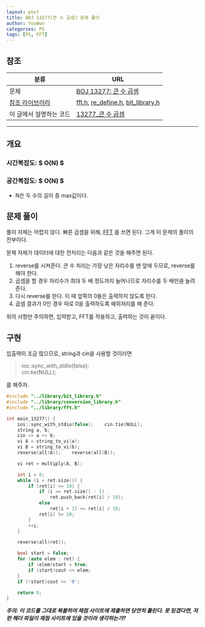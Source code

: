 ```yaml
---
layout: post
title: BOJ 13277(큰 수 곱셈) 문제 풀이
author: YouWon
categories: PS
tags: [PS, FFT]
---
```


## 참조

분류 | URL
-------- | --------
문제 | [BOJ 13277: 큰 수 곱셈](https://www.acmicpc.net/problem/13277) 
[참조 라이브러리](https://greeksharifa.github.io/algorithm/2018/07/07/algorithm-library) | [fft.h](https://github.com/greeksharifa/ps_code/blob/master/library/fft.h), [re_define.h](https://github.com/greeksharifa/ps_code/blob/master/library/re_define.h), [bit_library.h](https://github.com/greeksharifa/ps_code/blob/master/library/bit_library.h)
이 글에서 설명하는 코드 | [13277\_큰 수 곱셈](https://github.com/greeksharifa/ps_code/blob/master/BOJ/13277_%ED%81%B0%20%EC%88%98%20%EA%B3%B1%EC%85%88.cpp)

--- 

## 개요

### 시간복잡도: $ O(N) $
### 공간복잡도: $ O(N) $
- N은 두 수의 길이 중 max값이다.

## 문제 풀이

풀이 자체는 어렵지 않다. 빠른 곱셈을 위해, [FFT](https://greeksharifa.github.io/algorithm/2018/07/07/algorithm-FFT/)
를 쓰면 된다. 그게 이 문제의 풀이의 전부이다. 

문제 자체가 데이터에 대한 전처리는 다음과 같은 것을 해주면 된다.

1. reverse를 시켜준다. 큰 수 처리는 가장 낮은 자리수를 맨 앞에 두므로, reverse를 해야 한다.
2. 곱셈을 할 경우 자리수가 최대 두 배 정도까지 늘어나므로 자리수를 두 배만큼 늘려 준다.
3. 다시 reverse를 한다. 이 때 앞쪽의 0들은 출력하지 않도록 한다.
4. 곱셈 결과가 0인 경우 따로 0을 출력하도록 예외처리를 해 준다.

위의 사항만 주의하면, 입력받고, FFT를 적용하고, 출력하는 것이 끝이다.


## 구현

입출력이 조금 많으므로, string과 cin을 사용할 것이라면 
> ios::sync_with_stdio(false);  
> cin.tie(NULL);

를 해주자.  

```cpp
#include "../library/bit_library.h"
#include "../library/conversion_library.h"
#include "../library/fft.h"

int main_13277() {
    ios::sync_with_stdio(false);    cin.tie(NULL);
    string a, b;
    cin >> a >> b;
    vi A = string_to_vi(a);
    vi B = string_to_vi(b);
    reverse(all(A));	reverse(all(B));

    vi ret = multiply(A, B);

    int i = 0;
    while (i < ret.size()) {
        if (ret[i] >= 10) {
            if (i == ret.size() - 1)
                ret.push_back(ret[i] / 10);
            else
                ret[i + 1] += ret[i] / 10;
            ret[i] %= 10;
        }
        ++i;
    }

    reverse(all(ret));

    bool start = false;
    for (auto elem : ret) {
        if (elem)start = true;
        if (start)cout << elem;
    }
    if (!start)cout << '0';

    return 0;
}
```

***주의: 이 코드를 그대로 복붙하여 채점 사이트에 제출하면 당연히 틀린다. 못 믿겠다면, 저런 헤더 파일이 채점 사이트에 있을 것이라 생각하는가?***
